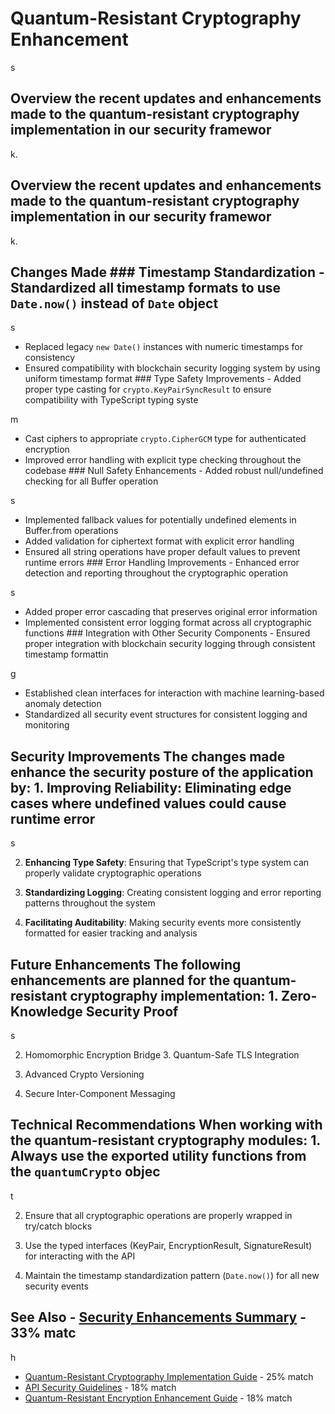 # Quantum-Resistant Cryptography Enhancement

s

## Overview the recent updates and enhancements made to the quantum-resistant cryptography implementation in our security framewor

k.

## Overview the recent updates and enhancements made to the quantum-resistant cryptography implementation in our security framewor

k.

## Changes Made ### Timestamp Standardization - Standardized all timestamp formats to use `Date.now()` instead of `Date` object

s

- Replaced legacy `new Date()` instances with numeric timestamps for consistency
- Ensured compatibility with blockchain security logging system by using uniform timestamp format ### Type Safety Improvements - Added proper type casting for `crypto.KeyPairSyncResult` to ensure compatibility with TypeScript typing syste

m
- Cast ciphers to appropriate `crypto.CipherGCM` type for authenticated encryption
- Improved error handling with explicit type checking throughout the codebase ### Null Safety Enhancements - Added robust null/undefined checking for all Buffer operation

s
- Implemented fallback values for potentially undefined elements in Buffer.from operations
- Added validation for ciphertext format with explicit error handling
- Ensured all string operations have proper default values to prevent runtime errors ### Error Handling Improvements - Enhanced error detection and reporting throughout the cryptographic operation

s
- Added proper error cascading that preserves original error information
- Implemented consistent error logging format across all cryptographic functions ### Integration with Other Security Components - Ensured proper integration with blockchain security logging through consistent timestamp formattin

g
- Established clean interfaces for interaction with machine learning-based anomaly detection
- Standardized all security event structures for consistent logging and monitoring

## Security Improvements The changes made enhance the security posture of the application by: 1. **Improving Reliability**: Eliminating edge cases where undefined values could cause runtime error

s

2. **Enhancing Type Safety**: Ensuring that TypeScript's type system can properly validate cryptographic operations

3. **Standardizing Logging**: Creating consistent logging and error reporting patterns throughout the system

4. **Facilitating Auditability**: Making security events more consistently formatted for easier tracking and analysis

## Future Enhancements The following enhancements are planned for the quantum-resistant cryptography implementation: 1. Zero-Knowledge Security Proof

s

2. Homomorphic Encryption Bridge 3. Quantum-Safe TLS Integration

4. Advanced Crypto Versioning

5. Secure Inter-Component Messaging

## Technical Recommendations When working with the quantum-resistant cryptography modules: 1. Always use the exported utility functions from the `quantumCrypto` objec

t

2. Ensure that all cryptographic operations are properly wrapped in try/catch blocks

3. Use the typed interfaces (KeyPair, EncryptionResult, SignatureResult) for interacting with the API

4. Maintain the timestamp standardization pattern (`Date.now()`) for all new security events

## See Also - [Security Enhancements Summary](security_enhancement_summary.md) - 33% matc

h

- [Quantum-Resistant Cryptography Implementation Guide](quantum_crypto_implementation_guide.md) - 25% match
- [API Security Guidelines](../API_SECURITY_GUIDELINES.md) - 18% match
- [Quantum-Resistant Encryption Enhancement Guide](quantum_encryption_enhancement_guide.md) - 18% match